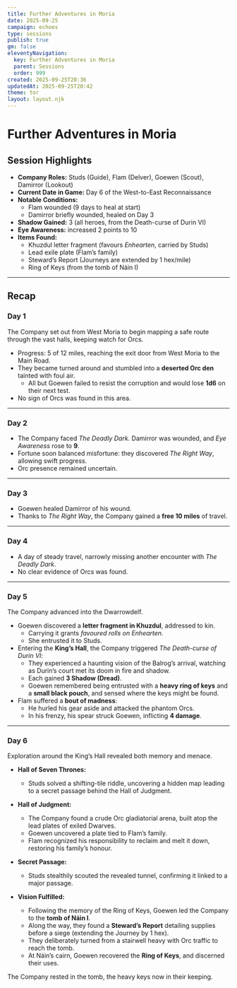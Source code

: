 ```yaml
---
title: Further Adventures in Moria
date: 2025-09-25
campaign: echoes
type: sessions
publish: true
gm: false
eleventyNavigation:
  key: Further Adventures in Moria
  parent: Sessions
  order: 999
created: 2025-09-25T20:36
updatedAt: 2025-09-25T20:42
theme: tor
layout: layout.njk
---
```


# Further Adventures in Moria

## Session Highlights
- **Company Roles:** Studs (Guide), Flam (Delver), Goewen (Scout), Damirror (Lookout)  
- **Current Date in Game:** Day 6 of the West-to-East Reconnaissance  
- **Notable Conditions:**  
  - Flam wounded (9 days to heal at start)  
  - Damirror briefly wounded, healed on Day 3  
- **Shadow Gained:** 3 (all heroes, from the Death-curse of Durin VI)  
- **Eye Awareness:** increased 2 points to 10
- **Items Found:**  
  - Khuzdul letter fragment (favours *Enhearten*, carried by Studs)  
  - Lead exile plate (Flam’s family)  
  - Steward’s Report (Journeys are extended by 1 hex/mile)  
  - Ring of Keys (from the tomb of Náin I)  
---
## Recap

### Day 1
The Company set out from West Moria to begin mapping a safe route through the vast halls, keeping watch for Orcs.  

- Progress: 5 of 12 miles, reaching the exit door from West Moria to the Main Road.  
- They became turned around and stumbled into a **deserted Orc den** tainted with foul air.  
  - All but Goewen failed to resist the corruption and would lose **1d6** on their next test.  
- No sign of Orcs was found in this area.  

---
### Day 2
- The Company faced *The Deadly Dark*. Damirror was wounded, and *Eye Awareness* rose to **9**.  
- Fortune soon balanced misfortune: they discovered *The Right Way*, allowing swift progress.  
- Orc presence remained uncertain.  

---
### Day 3
- Goewen healed Damirror of his wound.  
- Thanks to *The Right Way*, the Company gained a **free 10 miles** of travel.  

---
### Day 4
- A day of steady travel, narrowly missing another encounter with *The Deadly Dark*.  
- No clear evidence of Orcs was found.  

---
### Day 5
The Company advanced into the Dwarrowdelf.  

- Goewen discovered a **letter fragment in Khuzdul**, addressed to kin.  
  - Carrying it grants *favoured rolls on Enhearten*.  
  - She entrusted it to Studs.  
- Entering the **King’s Hall**, the Company triggered *The Death-curse of Durin VI*:  
  - They experienced a haunting vision of the Balrog’s arrival, watching as Durin’s court met its doom in fire and shadow.  
  - Each gained **3 Shadow (Dread)**.  
  - Goewen remembered being entrusted with a **heavy ring of keys** and a **small black pouch**, and sensed where the keys might be found.  
- Flam suffered a **bout of madness**:  
  - He hurled his gear aside and attacked the phantom Orcs.  
  - In his frenzy, his spear struck Goewen, inflicting **4 damage**.  

---
### Day 6
Exploration around the King’s Hall revealed both memory and menace.  

- **Hall of Seven Thrones:**  
  - Studs solved a shifting-tile riddle, uncovering a hidden map leading to a secret passage behind the Hall of Judgment.  

- **Hall of Judgment:**  
  - The Company found a crude Orc gladiatorial arena, built atop the lead plates of exiled Dwarves.  
  - Goewen uncovered a plate tied to Flam’s family.  
  - Flam recognized his responsibility to reclaim and melt it down, restoring his family’s honour.  
- **Secret Passage:**  
  - Studs stealthily scouted the revealed tunnel, confirming it linked to a major passage.  

- **Vision Fulfilled:**  
  - Following the memory of the Ring of Keys, Goewen led the Company to the **tomb of Náin I**.  
  - Along the way, they found a **Steward’s Report** detailing supplies before a siege (extending the Journey by 1 hex).  
  - They deliberately turned from a stairwell heavy with Orc traffic to reach the tomb.  
  - At Náin’s cairn, Goewen recovered the **Ring of Keys**, and discerned their uses.  

The Company rested in the tomb, the heavy keys now in their keeping.  
